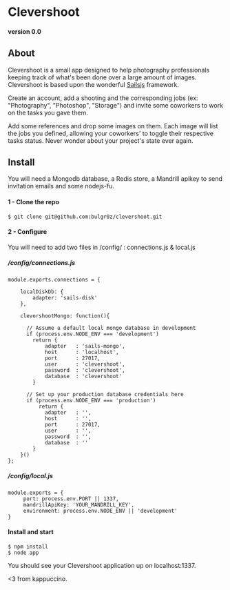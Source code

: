 # Clevershoot

#### version 0.0

## About
Clevershoot is a small app designed to help photography professionals keeping track of what's been
done over a large amount of images. Clevershoot is based upon the wonderful [Sailsjs](https://github.com/balderdashy/sails/) framework.

Create an account, add a shooting and the corresponding jobs (ex: "Photography", "Photoshop", "Storage")
and invite some coworkers to work on the tasks you gave them.

Add some references and drop some images on them. Each image will list the jobs you defined, allowing your coworkers'
to toggle their respective tasks status. Never wonder about your project's state ever again.

## Install
You will need a Mongodb database, a Redis store, a Mandrill apikey to send invitation emails and some nodejs-fu.

#### 1 - Clone the repo
	$ git clone git@github.com:bulgr0z/clevershoot.git
	
#### 2 - Configure
You will need to add two files in /config/ : connections.js & local.js
##### /config/connections.js
	module.exports.connections = {

		localDiskDb: {
			adapter: 'sails-disk'
		},

		clevershootMongo: function(){

		  // Assume a default local mongo database in development
		  if (process.env.NODE_ENV === 'development')
	    	return {
		    	adapter   : 'sails-mongo',
			  	host      : 'localhost',
			  	port      : 27017,
			  	user      : 'clevershoot',
			  	password  : 'clevershoot',
			  	database  : 'clevershoot'
	    	}

		  // Set up your production database credentials here
		  if (process.env.NODE_ENV === 'production')
			  return {
				adapter   : '',
				host      : '',
			  	port      : 27017,
			  	user      : '',
			  	password  : '',
			  	database  : ''
		  	}
		}()
	};

##### /config/local.js

	module.exports = {
		 port: process.env.PORT || 1337,
		 mandrillApiKey: 'YOUR_MANDRILL_KEY',
		 environment: process.env.NODE_ENV || 'development'
	}
	
#### Install and start
	$ npm install
	$ node app

You should see your Clevershoot application up on localhost:1337.

<3 from kappuccino.